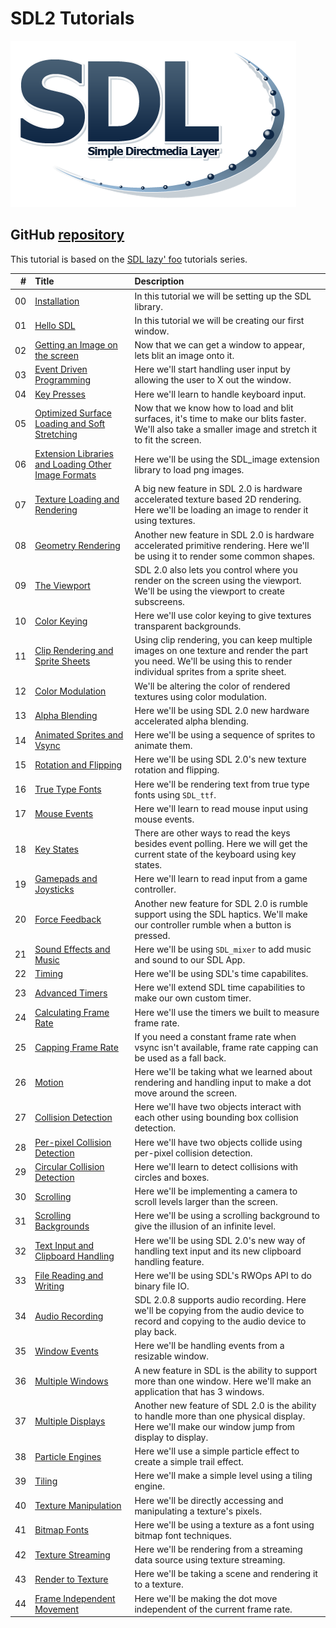 # SDL2 Tutorials

![SDL Logo](./md/preview.png)
## GitHub [repository](https://github.com/jmparis/SDL2-lazy-foo)

This tutorial is based on the [SDL lazy' foo](https://lazyfoo.net/tutorials/SDL/index.php) tutorials series.


|  # | Title | Description |
|---:|:------|:------------|
| 00 | [Installation](./lesson-00/README.md) | In this tutorial we will be setting up the SDL library. |
| 01 | [Hello SDL](./lesson-01/README.md)    | In this tutorial we will be creating our first window. |
| 02 | [Getting an Image on the screen](./lesson-02/README.md)    | Now that we can get a window to appear, lets blit an image onto it. |
| 03 | [Event Driven Programming](./lesson-03/README.md)    | Here we'll start handling user input by allowing the user to X out the window.	 |
| 04 | [Key Presses](./lesson-04/README.md)    | Here we'll learn to handle keyboard input. |
| 05 | [Optimized Surface Loading and Soft Stretching](./lesson-05/README.md)    | Now that we know how to load and blit surfaces, it's time to make our blits faster. We'll also take a smaller image and stretch it to fit the screen. |
| 06 | [Extension Libraries and Loading Other Image Formats](./lesson-06/README.md) | Here we'll be using the SDL_image extension library to load png images. |
| 07 | [Texture Loading and Rendering](./lesson-07/README.md) | A big new feature in SDL 2.0 is hardware accelerated texture based 2D rendering. Here we'll be loading an image to render it using textures. |
| 08 | [Geometry Rendering](./lesson-08/README.md) | Another new feature in SDL 2.0 is hardware accelerated primitive rendering. Here we'll be using it to render some common shapes. |
| 09 | [The Viewport](./lesson-09/README.md) | SDL 2.0 also lets you control where you render on the screen using the viewport. We'll be using the viewport to create subscreens. |
| 10 | [Color Keying](./lesson-10/README.md) | Here we'll use color keying to give textures transparent backgrounds. |
| 11 | [Clip Rendering and Sprite Sheets](./lesson-11/README.md)    | Using clip rendering, you can keep multiple images on one texture and render the part you need. We'll be using this to render individual sprites from a sprite sheet. |
| 12 | [Color Modulation](./lesson-12/README.md)          | We'll be altering the color of rendered textures using color modulation. |
| 13 | [Alpha Blending](./lesson-13/README.md)            | Here we'll be using SDL 2.0 new hardware accelerated alpha blending. |
| 14 | [Animated Sprites and Vsync](./lesson-14/README.md)| Here we'll be using a sequence of sprites to animate them. |
| 15 | [Rotation and Flipping](./lesson-15/README.md)     | Here we'll be using SDL 2.0's new texture rotation and flipping. |
| 16 | [True Type Fonts](./lesson-16/README.md)           | Here we'll be rendering text from true type fonts using `SDL_ttf`. |
| 17 | [Mouse Events](./lesson-17/README.md)              | Here we'll learn to read mouse input using mouse events. |
| 18 | [Key States](./lesson-18/README.md)                | There are other ways to read the keys besides event polling. Here we will get the current state of the keyboard using key states. |
| 19 | [Gamepads and Joysticks](./lesson-19/README.md)    | Here we'll learn to read input from a game controller. |
| 20 | [Force Feedback](./lesson-20/README.md)            | Another new feature for SDL 2.0 is rumble support using the SDL haptics. We'll make our controller rumble when a button is pressed. |
| 21 | [Sound Effects and Music](./lesson-21/README.md)   | Here we'll be using `SDL_mixer` to add music and sound to our SDL App. |
| 22 | [Timing](./lesson-22/README.md)                    | Here we'll be using SDL's time capabilites. |
| 23 | [Advanced Timers](./lesson-23/README.md)           | Here we'll extend SDL time capabilities to make our own custom timer. |
| 24 | [Calculating Frame Rate](./lesson-24/README.md)    | Here we'll use the timers we built to measure frame rate. |
| 25 | [Capping Frame Rate](./lesson-25/README.md)        | If you need a constant frame rate when vsync isn't available, frame rate capping can be used as a fall back. |
| 26 | [Motion](./lesson-26/README.md)                    | Here we'll be taking what we learned about rendering and handling input to make a dot move around the screen. |
| 27 | [Collision Detection](./lesson-27/README.md)       | Here we'll have two objects interact with each other using bounding box collision detection. |
| 28 | [Per-pixel Collision Detection](./lesson-28/README.md) | Here we'll have two objects collide using per-pixel collision detection. |
| 29 | [Circular Collision Detection](./lesson-29/README.md) | Here we'll learn to detect collisions with circles and boxes. |
| 30 | [Scrolling](./lesson-30/README.md) | Here we'll be implementing a camera to scroll levels larger than the screen. |
| 31 | [Scrolling Backgrounds](./lesson-31/README.md)     | Here we'll be using a scrolling background to give the illusion of an infinite level. |
| 32 | [Text Input and Clipboard Handling](./lesson-32/README.md)     | Here we'll be using SDL 2.0's new way of handling text input and its new clipboard handling feature. |
| 33 | [File Reading and Writing](./lesson-33/README.md)  | Here we'll be using SDL's RWOps API to do binary file IO. |
| 34 | [Audio Recording](./lesson-34/README.md)           | SDL 2.0.8 supports audio recording. Here we'll be copying from the audio device to record and copying to the audio device to play back. |
| 35 | [Window Events](./lesson-35/README.md)             | Here we'll be handling events from a resizable window. |
| 36 | [Multiple Windows](./lesson-36/README.md)          | A new feature in SDL is the ability to support more than one window. Here we'll make an application that has 3 windows. |
| 37 | [Multiple Displays](./lesson-37/README.md)         | Another new feature of SDL 2.0 is the ability to handle more than one physical display. Here we'll make our window jump from display to display. |
| 38 | [Particle Engines](./lesson-38/README.md)          | Here we'll use a simple particle effect to create a simple trail effect. |
| 39 | [Tiling](./lesson-39/README.md)                    | Here we'll make a simple level using a tiling engine.  |
| 40 | [Texture Manipulation](./lesson-40/README.md)      | Here we'll be directly accessing and manipulating a texture's pixels.  |
| 41 | [Bitmap Fonts](./lesson-41/README.md)              | Here we'll be using a texture as a font using bitmap font techniques.  |
| 42 | [Texture Streaming](./lesson-42/README.md)         | Here we'll be rendering from a streaming data source using texture streaming.  |
| 43 | [Render to Texture](./lesson-43/README.md)         | Here we'll be taking a scene and rendering it to a texture.  |
| 44 | [Frame Independent Movement](./lesson-44/README.md)| Here we'll be making the dot move independent of the current frame rate. |

